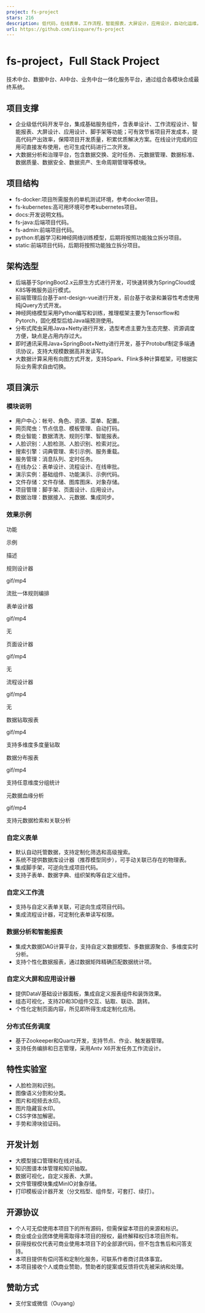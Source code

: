 ```yaml
---
project: fs-project
stars: 216
description: 低代码，在线表单，工作流程，智能报表，大屏设计，应用设计，自动化运维，数据治理，商业智能，任务编排。
url: https://github.com/iisquare/fs-project
---
```


fs-project，Full Stack Project
=============================

技术中台、数据中台、AI中台、业务中台一体化服务平台，通过组合各模块合成最终系统。

项目支撑
----

-   企业级低代码开发平台，集成基础服务组件，含表单设计、工作流程设计、智能报表、大屏设计、应用设计、脚手架等功能；可有效节省项目开发成本，提高代码产出效率，保障项目开发质量，积累优质解决方案。在线设计完成的应用可直接发布使用，也可生成代码进行二次开发。
-   大数据分析和治理平台，包含数据交换、定时任务、元数据管理、数据标准、数据质量、数据安全、数据资产、生命周期管理等模块。

项目结构
----

-   fs-docker:项目所需服务的单机测试环境，参考docker项目。
-   fs-kubernetes:高可用环境可参考kubernetes项目。
-   docs:开发说明文档。
-   fs-java:后端项目代码。
-   fs-admin:前端项目代码。
-   python:机器学习和神经网络训练模型，后期将按照功能独立拆分项目。
-   static:前端项目代码，后期将按照功能独立拆分项目。

架构选型
----

-   后端基于SpringBoot2.x云原生方式进行开发，可快速转换为SpringCloud或K8S等微服务运行模式。
-   前端管理后台基于ant-design-vue进行开发，前台基于收录和兼容性考虑使用纯jQuery方式开发。
-   神经网络模型采用Python编写和训练，推理框架主要为Tensorflow和Pytorch，固化模型后给Java端预测使用。
-   分布式爬虫采用Java+Netty进行开发，选型考虑主要为生态完整、资源调度方便，缺点是占用内存过大。
-   即时通讯采用Java+SpringBoot+Netty进行开发，基于Protobuf制定多端通讯协议，支持大规模数据高并发读写。
-   大数据计算采用有向图方式开发，支持Spark、Flink多种计算框架，可根据实际业务需求自由切换。

项目演示
----

### 模块说明

-   用户中心：帐号、角色、资源、菜单、配置。
-   网页爬虫：节点信息、模板管理、自动打码。
-   商业智能：数据清洗、规则引擎、智能报表。
-   人脸识别：人脸检测、人脸识别、检索对比。
-   搜索引擎：词典管理、索引示例、服务重载。
-   服务管理：消息队列、定时任务。
-   在线办公：表单设计、流程设计、在线审批。
-   演示实例：基础组件、功能演示、示例代码。
-   文件存储：文件存储、图库图床、对象存储。
-   项目管理：脚手架、页面设计、应用设计。
-   数据治理：数据接入、元数据、集成同步。

### 效果示例

功能

示例

描述

规则设计器

gif/mp4

流批一体规则编排

表单设计器

gif/mp4

无

页面设计器

gif/mp4

无

流程设计器

gif/mp4

无

数据钻取报表

gif/mp4

支持多维度多度量钻取

数据分布报表

gif/mp4

支持任意维度分组统计

元数据血缘分析

gif/mp4

支持元数据检索和关联分析

### 自定义表单

-   默认自动托管数据，支持定制化筛选和高级搜索。
-   系统不提供数据库设计器（推荐模型同步），可手动关联已存在的物理表。
-   集成脚手架，可逆向生成项目代码。
-   支持子表单、数据字典、组织架构等自定义组件。

### 自定义工作流

-   支持与自定义表单关联，可逆向生成项目代码。
-   集成流程设计器，可定制化表单读写权限。

### 数据分析和智能报表

-   集成大数据DAG计算平台，支持自定义数据模型、多数据源聚合、多维度实时分析。
-   支持个性化数据报表，通过数据矩阵精确匹配数据统计项。

### 自定义大屏和应用设计器

-   提供DataV基础设计器面板，集成自定义报表组件和装饰效果。
-   组态可视化，支持2D和3D组件交互、钻取、联动、跳转。
-   个性化定制页面内容，所见即所得生成定制化应用。

### 分布式任务调度

-   基于Zookeeper和Quartz开发，支持节点、作业、触发器管理。
-   支持任务编排和日志管理，采用Antv X6开发任务工作流设计。

特性实验室
-----

-   人脸检测和识别。
-   图像语义分割和分类。
-   图片和视频去水印。
-   图片隐藏盲水印。
-   CSS字体加解密。
-   手势和滑块验证码。

开发计划
----

-   大模型接口管理和在线对话。
-   知识图谱本体管理和知识抽取。
-   数据可视化，自定义报表、大屏。
-   文件管理模块集成MinIO对象存储。
-   打印模板设计器开发（分文档型、组件型，可套打、续打）。

开源协议
----

-   个人可无偿使用本项目下的所有源码，但需保留本项目的来源和标识。
-   商业或企业团体使用需取得本项目的授权，最终解释权归本项目所有。
-   获得授权仅代表可商业使用本项目下的全部源代码，但不包含售后和问答支持。
-   本项目提供有偿问答和定制化服务，可联系作者商讨具体事宜。
-   本项目接收个人或商业赞助，赞助者的提案或反馈将优先被采纳和处理。

赞助方式
----

-   支付宝或微信（Ouyang）
